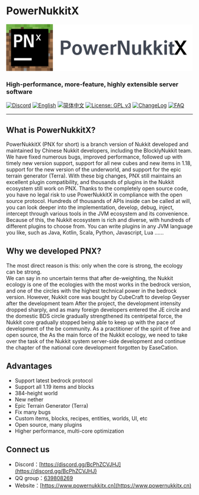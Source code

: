 # PowerNukkitX  

![PNX Banner](../image/PNX_BANNER.png)  

<h3 style="width: fit-content;" class="mdui-center">High-performance, more-feature, highly extensible server software</h2>  

[![Discord](https://img.shields.io/discord/944227466912870410?color=7289da&logo=discord&logoColor=white&style=flat-square)](https://discord.gg/BcPhZCVJHJ)
[![English](https://img.shields.io/badge/English-Click%20me-purple?style=flat-square)](https://www.powernukkitx.com/doc/en-us/PowerNukkitX.html)
[![简体中文](https://img.shields.io/badge/简体中文-Click%20me-purple?style=flat-square)](https://powernukkitx.com/doc/zh-cn/PowerNukkitX.html)
[![License: GPL v3](https://img.shields.io/badge/License-GPL%20v3-blue.svg?style=flat-square)](https://github.com/PowerNukkitX/PowerNukkitX/blob/master/LICENSE)
[![ChangeLog](https://img.shields.io/badge/ChangeLog-blue?style=flat-square)](https://github.com/PowerNukkitX/PowerNukkitX/blob/master/CHANGELOG.md)
[![FAQ](https://img.shields.io/badge/FAQ-blue?style=flat-square)](https://www.powernukkitx.com/doc/en-us/faq/common.html)

-----  

## What is PowerNukkitX?  

PowerNukkitX (PNX for short) is a branch version of Nukkit developed and maintained by Chinese Nukkit developers, 
including the BlocklyNukkit team. We have fixed numerous bugs, improved performance, followed up with timely new version support, 
support for all new cubes and new items in 1.18, support for the new version of the underworld, 
and support for the epic terrain generator (Terra).  With these big changes, PNX still maintains an excellent plugin compatibility, 
and thousands of plugins in the Nukkit ecosystem still work on PNX. Thanks to the completely open source code, 
you have no legal risk to use PowerNukkitX in compliance with the open source protocol. Hundreds of thousands of APIs inside can be called at will, 
you can look deeper into the implementation, develop, debug, inject, intercept through various tools in the JVM ecosystem and its convenience.
Because of this, the Nukkit ecosystem is rich and diverse, with hundreds of different plugins to choose from. You can write plugins in any JVM language you like, 
such as Java, Kotlin, Scala, Python, Javascript, Lua ......

## Why we developed PNX?  

The most direct reason is this: only when the core is strong, the ecology can be strong.  
We can say in no uncertain terms that after de-weighting, the Nukkit ecology is one of the ecologies with the most works in the bedrock version, and one of the circles with the highest technical power in the bedrock version. However, Nukkit core was bought by CubeCraft to develop Geyser after the development team
After the project, the development intensity dropped sharply, and as many foreign developers entered the JE circle and the domestic BDS circle gradually strengthened its centripetal force, the Nukkit core gradually stopped being able to keep up with the pace of development of the be community. As a practitioner of the spirit of free and open source, the
As the main force of the Nukkit ecology, we need to take over the task of the Nukkit system server-side development and continue the chapter of the national core development forgotten by EaseCation.

## Advantages  

- Support latest bedrock protocol
- Support all 1.19 items and blocks
- 384-height world
- New nether
- Epic Terrain Generator (Terra)
- Fix many bugs
- Custom items, blocks, recipes, entities, worlds, UI, etc
- Open source, many plugins
- Higher performance, multi-core optimization

## Connect us  

- Discord：[https://discord.gg/BcPhZCVJHJ](https://discord.gg/BcPhZCVJHJ)
- QQ group：[639808269](https://jq.qq.com/?_wv=1027&k=6rm3gbUI)
- Website：[https://www.powernukkitx.cn](https://www.powernukkitx.cn)